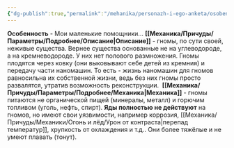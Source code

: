 ```yaml
---
{"dg-publish":true,"permalink":"/mehanika/personazh-i-ego-anketa/osobennosti-rasy/moi-malenkie-pomoshhniki/"}
---
```


**Особенность** - Мои маленькие помощники…
**[[Механика/Причуды/Параметры/Подробнее/Описание\|Описание]]** - гномы, по сути своей, неживые существа. Вернее существа основанные не на углеводороде, а на кремневодороде. У них нет полового размножения. Гномы плодятся через ковку (они выковывают себе детей из кремния) и передачу части наномашин. То есть - жизнь наномашин для гномов равносильна их собственной жизни, ведь без них гномы просто развалятся, утратив возможность реконструкции. 
**[[Механика/Причуды/Параметры/Подробнее/Механика\|Механика]]** - гномы питаются не органической пищей (минералы, металл) и горючим топливом (уголь, нефть, спирт). **Яды полностью не действуют** на гномов, но имеют свои уязвимости, например коррозия, [[Механика/Причуды/Механики/Огонь и лёд/Урон от контраста\|перепад температур]], хрупкость от охлаждения и т.д.. Они более тяжёлые и не умеют плавать (тонут).